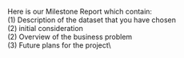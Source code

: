Here is our Milestone Report which contain:\
(1) Description of the dataset that you have chosen\
(2) initial consideration\
(2) Overview of the business problem\
(3) Future plans for the project\
